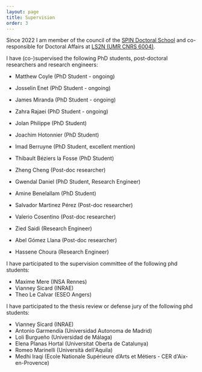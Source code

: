 ```yaml
---
layout: page
title: Supervision
order: 3
---
```


Since 2022 I am member of the council of the [SPIN Doctoral School](https://ed-spin.doctorat-bretagne.fr/) and co-responsible for Doctoral Affairs at [LS2N (UMR CNRS 6004)](http://www.ls2n.fr/).

I have (co-)supervised the following PhD students, post-doctoral researchers and research engineers:

* Matthew Coyle (PhD Student - ongoing)
* Josselin Enet (PhD Student - ongoing)
* James Miranda (PhD Student - ongoing)
* Zahra Rajaei (PhD Student - ongoing)

* Jolan Philippe (PhD Student)
* Joachim Hotonnier (PhD Student)
* Imad Berruyne (PhD Student, excellent mention)
* Thibault Béziers la Fosse (PhD Student)
* Zheng Cheng (Post-doc researcher)
* Gwendal Daniel (PhD Student, Research Engineer)
* Amine Benelallam (PhD Student)
* Salvador Martinez Pérez (Post-doc researcher)
* Valerio Cosentino (Post-doc researcher)
* Zied Saidi (Research Engineer)
* Abel Gómez Llana (Post-doc researcher)
* Hassene Choura (Research Engineer)

I have participated to the supervision committee of the following phd students:

* Maxime Mere (INSA Rennes)
* Vianney Sicard (INRAE)
* Theo Le Calvar (ESEO Angers) 

I have participated to the thesis review or defense jury of the following phd students:

* Vianney Sicard (INRAE)
* Antonio Garmendía (Universidad Autonoma de Madrid)
* Loli Burgueño (Universidad de Málaga)
* Elena Planas Hortal (Universitat Oberta de Catalunya)
* Romeo Marinelli (Università dell'Aquila)
* Medhi Iraqi (Ecole Nationale Supérieure d’Arts et Métiers - CER d'Aix-en-Provence)
